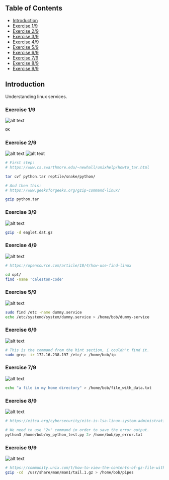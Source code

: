 ## Table of Contents

- [Introduction](#introduction)
- [Exercise 1/9](#exercise-19)
- [Exercise 2/9](#exercise-29)
- [Exercise 3/9](#exercise-39)
- [Exercise 4/9](#exercise-49)
- [Exercise 5/9](#exercise-59)
- [Exercise 6/9](#exercise-69)
- [Exercise 7/9](#exercise-79)
- [Exercise 8/9](#exercise-89)
- [Exercise 9/9](#exercise-99)


##  Introduction

Understanding linux services.

### Exercise 1/9
![alt text](image.png)
```bash
OK
```
### Exercise 2/9
![alt text](image-2.png)
![alt text](image-1.png)
```bash
# First step:
# https://www.cs.swarthmore.edu/~newhall/unixhelp/howto_tar.html

tar cvf python.tar reptile/snake/python/

# And then this:
# https://www.geeksforgeeks.org/gzip-command-linux/

gzip python.tar
```
### Exercise 3/9
![alt text](image-3.png)
```bash
gzip -d eaglet.dat.gz 
```
### Exercise 4/9
![alt text](image-4.png)
```bash
# https://opensource.com/article/18/4/how-use-find-linux

cd opt/
find -name 'caleston-code'
```
### Exercise 5/9
![alt text](image-5.png)
```bash
sudo find /etc -name dummy.service
echo /etc/systemd/system/dummy.service > /home/bob/dummy-service
```
### Exercise 6/9
![alt text](image-6.png)
```bash
# This is the command from the hint section, i couldn't find it.
sudo grep -ir 172.16.238.197 /etc/ > /home/bob/ip
```
### Exercise 7/9
![alt text](image-7.png)
```bash
echo "a file in my home directory" > /home/bob/file_with_data.txt   
```
### Exercise 8/9
![alt text](image-8.png)
```bash
# https://eitca.org/cybersecurity/eitc-is-lsa-linux-system-administration/linux-shell-features/pipes-and-redirection/examination-review-pipes-and-redirection/how-can-you-redirect-the-standard-error-output-of-a-command-to-a-file-in-linux-shell/#:~:text=To%20redirect%20the%20standard%20error,both%20to%20the%20same%20file.

# We need to use "2>" command in order to save the error output.
python3 /home/bob/my_python_test.py 2> /home/bob/py_error.txt
```
### Exercise 9/9
![alt text](image-9.png)
```bash
# https://community.unix.com/t/how-to-view-the-contents-of-gz-file-without-extracting-the-file/181605/3
gzip -cd  /usr/share/man/man1/tail.1.gz > /home/bob/pipes
```